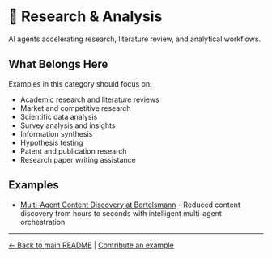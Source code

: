 # 🔬 Research & Analysis

AI agents accelerating research, literature review, and analytical workflows.

## What Belongs Here

Examples in this category should focus on:
- Academic research and literature reviews
- Market and competitive research
- Scientific data analysis
- Survey analysis and insights
- Information synthesis
- Hypothesis testing
- Patent and publication research
- Research paper writing assistance

## Examples

- [Multi-Agent Content Discovery at Bertelsmann](bertelsmann-content-search.md) - Reduced content discovery from hours to seconds with intelligent multi-agent orchestration

---

[← Back to main README](../../README.md) | [Contribute an example](../../CONTRIBUTING.md)
